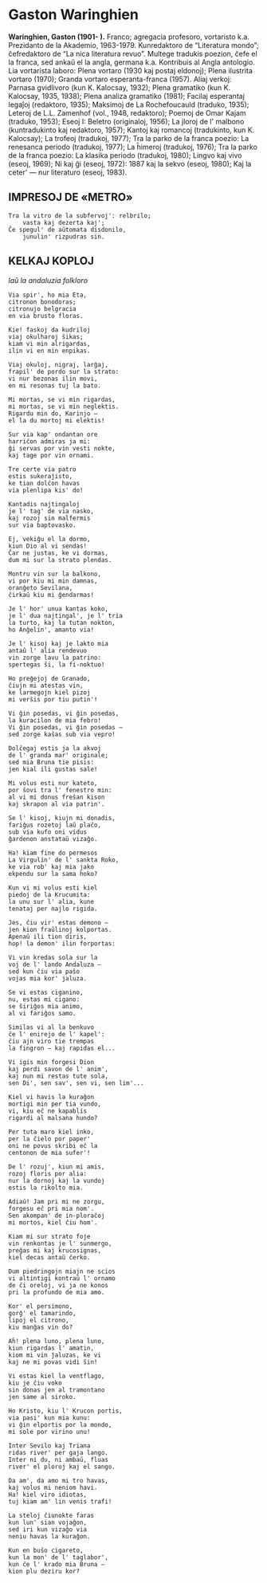# Gaston Waringhien
**Waringhien, Gaston (1901- ).** Franco; agregacia profesoro, vortaristo k.a. Prezidanto de la Akademio, 1963-1979. Kunredaktoro de “Literatura mondo”; ĉefredaktoro de “La nica literatura revuo”. Multege tradukis poezion, ĉefe el la franca, sed ankaŭ el la angla, germana k.a. Kontribuis al Angla antologio. Lia vortarista laboro: Plena vortaro (1930 kaj postaj eldonoj); Plena ilustrita vortaro (1970); Granda vortaro esperanta-franca (1957). Aliaj verkoj: Parnasa gvidlivoro (kun K. Kalocsay, 1932); Plena gramatiko (kun K. Kalocsay, 1935, 1938); Plena analiza gramatiko (1981); Facilaj esperantaj legaĵoj (redaktoro, 1935); Maksimoj de La Rochefoucauld (traduko, 1935); Leteroj de L.L. Zamenhof (vol., 1948, redaktoro); Poemoj de Omar Kajam (traduko, 1953); Eseoj I: Beletro (originaloj, 1956); La jloroj de l' malbono (kuntradukinto kaj redaktoro, 1957); Kantoj kaj romancoj (tradukinto, kun K. Kalocsay); La trofeoj (tradukoj, 1977); Tra la parko de la franca poezio: La renesanca periodo (tradukoj, 1977); La ĥimeroj (tradukoj, 1976); Tra la parko de la franca poezio: La klasika periodo (tradukoj, 1980); Lingvo kaj vivo (eseoj, 1969); Ni kaj ĝi (eseoj, 1972): 1887 kaj la sekvo (eseoj, 1980); Kaj la ceter' — nur literaturo (eseoj, 1983).


## IMPRESOJ DE «METRO»

    Tra la vitro de la subfervoj': relbrilo;
        vasta kaj dezerta kaj';
    Ĉe spegul' de aŭtomata disdonilo,
        junulin' rizpudras sin.

## KELKAJ KOPLOJ

*laŭ la andaluzia folkloro*

    Via spir', ho mia Eta,
    citronon bonodoras;
    citronujo belgracia
    en via brusto floras.

    Kie! faskoj da kudriloj
    viaj okulharoj ŝikas;
    kiam vi min alrigardas,
    ilin vi en min enpikas.

    Viaj okuloj, nigraj, larĝaj,
    frapil' de pordo sur la strato:
    vi nur bezonas ilin movi,
    en mi resonas tuj la bato.

    Mi mortas, se vi min rigardas,
    mi mortas, se vi min neglektis.
    Rigardu min do, Karinjo —
    el la du mortoj mi elektis!

    Sur via kap' ondantan ore
    harriĉon admiras ja mi:
    ĝi servas por vin vesti nokte,
    kaj tage por vin ornami.

    Tre certe via patro
    estis sukeraĵisto,
    ke tian dolĉon havas
    via plenlipa kis' do!

    Kantadis najtingaloj
    je l' tag' de via nasko,
    kaj rozoj sin malfermis
    sur via baptovasko.

    Ej, vekiĝu el la dormo,
    kiun Dio al vi sendas!
    Ĉar ne justas, ke vi dormas,
    dum mi sur la strato plendas.

    Montru vin sur la balkono,
    vi por kiu mi min damnas,
    oranĝeto Sevilana,
    ĉirkaŭ kiu mi ĝendarmas!

    Je l' hor' unua kantas koko,
    je l' dua najtingal', je l' tria
    la turto, kaj la tutan nokton,
    ho Anĝelin', amanto via!

    Je l' kisoj kaj je lakto mia
    antaŭ l' alia rendevuo
    vin zorge lavu la patrino:
    spertegas ŝi, la fi-noktuo!

    Ho preĝejoj de Granado,
    ĉiujn mi atestas vin,
    ke larmegojn kiel pizoj
    mi verŝis por tiu putin'!

    Vi ĝin posedas, vi ĝin posedas,
    la kuracilon de mia febro!
    Vi ĝin posedas, vi ĝin posedas —
    sed zorge kaŝas sub via vepro!

    Dolĉegaj estis ja la akvoj
    de l' granda mar' originale;
    sed mia Bruna tie pisis:
    jen kial ili gustas sale!

    Mi volus esti nur kateto,
    por ŝovi tra l' fenestro min:
    al vi mi donus freŝan kison
    kaj skrapon al via patrin'.

    Se l' kisoj, kiujn mi donadis,
    fariĝus rozetoj laŭ plaĉo,
    sub via kufo oni vidus
    ĝardenon anstataŭ vizaĝo.

    Ha! kiam fine do permesos
    La Virgulin' de l' sankta Roko,
    ke via rob' kaj mia jako
    ekpendu sur la sama hoko?

    Kun vi mi volus esti kiel
    piedoj de la Krucumita:
    la unu sur l' alia, kune
    tenataj per najlo rigida.

    Jes, ĉiu vir' estas demono —
    jen kion fraŭlinoj kolportas.
    Apenaŭ ili tion diris,
    hop! la demon' ilin forportas:

    Vi vin kredas sola sur la
    voj de l' lando Andaluza —
    sed kun ĉiu via paŝo
    vojas mia kor' jaluza.

    Se vi estas ciganino,
    nu, estas mi cigano:
    se ŝiriĝos mia animo,
    al vi fariĝos samo.

    Similas vi al la benkuvo
    ĉe l' enirejo de l' kapel':
    ĉiu ajn viro tie trempas
    la fingron — kaj rapidas el...

    Vi igis min forgesi Dion
    kaj perdi savon de l' anim',
    kaj nun mi restas tute sola,
    sen Di', sen sav', sen vi, sen lim'...

    Kiel vi havis la kuraĝon
    mortigi min per tia vundo,
    vi, kiu eĉ ne kapablis
    rigardi al malsana hundo?

    Per tuta maro kiel inko,
    per la ĉielo por paper'
    oni ne povus skribi eĉ la
    centonon de mia sufer'!

    De l' rozuj', kiun mi amis,
    rozoj floris por alia:
    nur la dornoj kaj la vundoj
    estis la rikolto mia.

    Adiaŭ! Jam pri mi ne zorgu,
    forgesu eĉ pri mia nom'.
    Sen akompan' de in-ploraĉoj
    mi mortos, kiel ĉiu hom'.

    Kiam mi sur strato foje
    vin renkontas je l' sunmergo,
    preĝas mi kaj krucosignas,
    kiel decas antaŭ ĉerko.

    Dum piedringojn miajn ne scios
    vi altintigi kontraŭ l' ornamo
    de ĉi oreloj, vi ja ne konos
    pri la profundo de mia amo.

    Kor' el persimono,
    gorĝ' el tamarindo,
    lipoj el citrono,
    kiu manĝas vin do?

    Aĥ! plena luno, plena luno,
    kiun rigardas l' amatin,
    kiom mi vin ĵaluzas, ke vi
    kaj ne mi povas vidi ŝin!

    Vi estas kiel la ventflago,
    kiu je ĉiu voko
    sin donas jen al tramontano
    jen same al siroko.

    Ho Kristo, kiu l' Krucon portis,
    via pasi' kun mia kunu:
    vi ĝin elportis por la mondo,
    mi sole por virino unu!

    Inter Sevilo kaj Triana
    ridas river' per gaja lango.
    Inter ni du, ni ambaŭ, fluas
    river' el ploroj kaj el sango.

    Da am', da amo mi tro havas,
    kaj volus mi neniom havi.
    Ha! kiel viro idiotas,
    tuj kiam am' lin venis trafi!

    La steloj ĉiunokte faras
    kun lun' sian vojaĝon,
    sed iri kun vizaĝo via
    neniu havas la kuraĝon.

    Kun en buŝo cigareto,
    kun la mon' de l' taglabor',
    kun ĉe l' krado mia Bruna —
    kion plu deziru kor?
